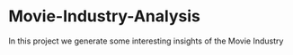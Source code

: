# Movie-Industry-Analysis
In this project we generate some interesting insights of the Movie Industry
